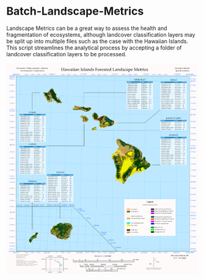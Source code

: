 # Batch-Landscape-Metrics
Landscape Metrics can be a great way to assess the health and fragmentation of ecosystems, although landcover classification layers may be split up into multiple files such as the case with the Hawaiian Islands. This script streamlines the analytical process by accepting a folder of landcover classification layers to be processed.

![LSM](https://raw.githubusercontent.com/JTSALAH/Batch-Landscape-Metrics/main/LSM.png)
